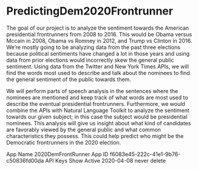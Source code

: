 # PredictingDem2020Frontrunner

The goal of our project is to analyze the sentiment towards the American presidential frontrunners from 2008 to 2016. This would be Obama versus Mccain in 2008, Obama vs Romney in 2012, and Trump vs Clinton in 2016. We’re mostly going to be analyzing data from the past three elections because political sentiments have changed a lot in those years and using data from prior elections would incorrectly skew the general public sentiment. Using data from the Twitter and New York Times APIs, we will find the words most used to describe and talk about the nominees to find the general sentiment of the public towards them. 

We will perform parts of speech analysis in the sentences where the nominees are mentioned and keep track of what words are most used to describe the eventual presidential frontrunners. Furthermore, we would combine the APIs with Natural Language Toolkit to analyze the sentiment towards our given subject; in this case the subject would be presidential nominees. This analysis will give us insight about what kind of candidates are favorably viewed by the general public and what common characteristics they possess. This could help predict who might be the Democratic frontrunners in the 2020 election.


App Name 
  2020DemFrontRunner
App ID
  f6083e45-222c-41e1-9b76-c50836fd00da
API Keys	Show	Active	2020-04-08	never	delete

